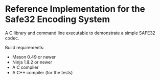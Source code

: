 Reference Implementation for the Safe32 Encoding System
=======================================================

A C library and command line executable to demonstrate a simple SAFE32 codec.

Build requirements:

  * Meson 0.49 or newer
  * Ninja 1.8.2 or newer
  * A C compiler
  * A C++ compiler (for the tests)

